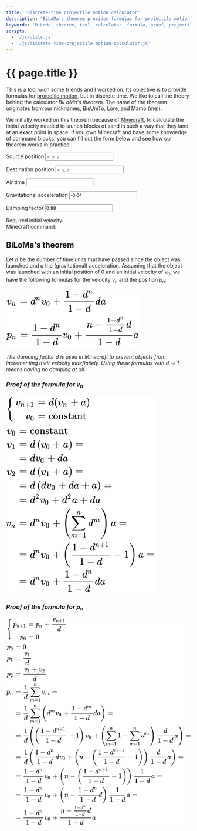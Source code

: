 ```yaml
---
title: 'Discrete-time projectile motion calculator'
description: "BiLoMa's theorem provides formulas for projectile motion, but in discrete time. An online tool is provided to calculate the initial velocity given range and gravity."
keywords: 'BiLoMa, theorem, tool, calculator, formula, proof, projectile motion, projectile, motion, initial velocity, velocity, position, displacement, discrete time, discrete'
scripts:
  - '/js/utils.js'
  - '/js/discrete-time-projectile-motion-calculator.js'
---
```


# {{ page.title }} #
This is a tool wich some friends and I worked on. Its objective is to provide formulas for
[projectile motion](https://en.wikipedia.org/wiki/Projectile_motion), but in discrete time. We like to call the
theory behind the calculator _BiLoMa's theorem_. The name of the theorem originates from our nicknames,
[BisUmTo](https://bisumto.it/), Lore, and Mamo (me!).

We initially worked on this theorem because of [Minecraft](https://www.minecraft.net/), to calculate the initial
velocity needed to launch blocks of sand in such a way that they land at an exact point in
space. If you own Minecraft and have some knowledge of command blocks, you can fill out the form
below and see how our theorem works in practice.

<form id="discrete-time-projectile-motion-calculator">
	<p>
		<label for="discrete-time-projectile-motion-calculator-source-pos">Source position</label>
		<input id="discrete-time-projectile-motion-calculator-source-pos" name="source-pos" required="required" placeholder="x, y, z" spellcheck="false" />
	</p>
	<p>
		<label for="discrete-time-projectile-motion-calculator-destination-pos">Destination position</label>
		<input id="discrete-time-projectile-motion-calculator-destination-pos" name="destination-pos" required="required" placeholder="x, y, z" spellcheck="false" />
	</p>
	<p>
		<label for="discrete-time-projectile-motion-calculator-air-time">Air time</label>
		<input id="discrete-time-projectile-motion-calculator-air-time" name="air-time" required="required" spellcheck="false" />
	</p>
	<p>
		<label for="discrete-time-projectile-motion-calculator-acceleration">Gravitational acceleration</label>
		<input id="discrete-time-projectile-motion-calculator-acceleration" name="acceleration" required="required" spellcheck="false" value="-0.04" />
	</p>
	<p>
		<label for="discrete-time-projectile-motion-calculator-damping">Damping factor</label>
		<input id="discrete-time-projectile-motion-calculator-damping" name="damping" required="required" spellcheck="false" value="0.98" />
	</p>
	<p>
		Required initial velocity: <span id="discrete-time-projectile-motion-calculator-result"></span><br />
		Minecraft command: <span id="discrete-time-projectile-motion-calculator-command"></span>
	</p>
</form>

## BiLoMa's theorem ##
Let <i>n</i> be the number of time units that have passed since the object was launched and <i>a</i> the
(gravitational) acceleration. Assuming that the object was launched with an initial position of 0 and an initial
velocity of <i>v</i><sub>0</sub>, we have the following formulas for the velocity <i>v<sub>n</sub></i> and the position
<i>p<sub>n</sub><i>:

![BiLoMa’s theorem](/img/discrete-time-projectile-motion-calculator/theorem.svg)

The damping factor <i>d</i> is used in Minecraft to prevent objects from incrementing their velocity indefinitely.
Using these formulas with <i>d</i> → 1 means having no damping at all.

### Proof of the formula for <i>v<sub>n</sub></i> ###
![Proof of the formula for vn](/img/discrete-time-projectile-motion-calculator/vn-proof.svg)

### Proof of the formula for <i>p<sub>n</sub></i> ###
![Proof of the formula for pn](/img/discrete-time-projectile-motion-calculator/pn-proof.svg)